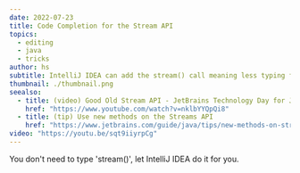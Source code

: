 ```yaml
---
date: 2022-07-23
title: Code Completion for the Stream API
topics:
  - editing
  - java
  - tricks
author: hs
subtitle: IntelliJ IDEA can add the stream() call meaning less typing for you.
thumbnail: ./thumbnail.png
seealso:
  - title: (video) Good Old Stream API - JetBrains Technology Day for Java
    href: "https://www.youtube.com/watch?v=nklbYYQpQi8"
  - title: (tip) Use new methods on the Streams API
    href: "https://www.jetbrains.com/guide/java/tips/new-methods-on-streams/"
video: "https://youtu.be/sqt9iiyrpCg"
---
```


You don't need to type 'stream()', let IntelliJ IDEA do it for you.
